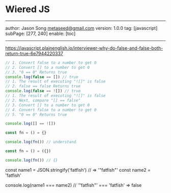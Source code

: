 # Wiered JS
---
author: Jason Song <metaseed@gmail.com>
version: 1.0.0
tag: [javascript]
subPage: [277, 240]
enable: [toc]

---
https://javascript.plainenglish.io/interviewer-why-do-false-and-false-both-return-true-6e7944220337

```js
// 1. Convert false to a number to get 0
// 2. Convert [] to a number to get 0
// 3. "0 == 0" Returns true
console.log(false == []) // true
// 1. The result of executing "![]" is false
// 2. false == false Returns true
console.log(false == ![]) // true
// 1. The result of executing "![]" is false
// 2. Next, compare "[] == false"
// 3. Convert [] to a number to get 0
// 4. Convert false to a number to get 0
// 5. "0 == 0" Returns true

console.log([] == ![])
```

```js
const fn = () = {}

console.log(fn()) // understand

const fn = () = ({})

console.log(fn()) // {}
```
const name1 = JSON.stringify('fatfish') // => '"fatfish"'
const name2 = 'fatfish'

console.log(name1 === name2) // '"fatfish"' === 'fatfish'  => false
```js

```